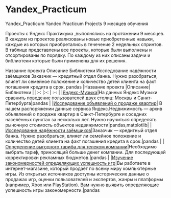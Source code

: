 # Yandex_Practicum
Yandex_Practicum Yandex Practicum Projects 9 месяцев обучения

Проекты с Яндекс Практикума ,выполнялись на протяжении 9 месяцев. В каждом из проектов реализованы новые приобретенные навыки, каждые из которых приобретались в течечение 2 недельных спринтов. В таблице представлены все проекты, которые были выполнены и отсортированы по порядку. По каждому из них  описаны задачи и библиотеки которые были применены для их решения.

Название проекта	Описание	Библиотеки
Исследование надёжности заёмщиков	Заказчик — кредитный отдел банка. Нужно разобраться, влияет ли семейное положение и количество детей клиента на факт погашения кредита в срок.	pandas
|Название проекта |Описание|Библиотеки |
|:-: |:-: | :-: |
|[Яндекс-Музыка](https://github.com/viborku/Yandex_Practicum/blob/main/Музыка%20больших%20городов/Музыка%20больших%20городов%20пф.ipynb)|На данных Яндекс Музыки сравнить поведение пользователей двух столиц: Москвы и Санкт-Петербурга|pandas |
|[Исследование объявлений о продаже квартир](https://github.com/viborku/Yandex_Practicum/blob/main/Исследование%20объявлений%20о%20продаже%20квартир/Исследование%20объявлений%20о%20продаже%20квартир%20пф.ipynb)| В нашем распоряжении данные сервиса Яндекс.Недвижимость — архив объявлений о продаже квартир в Санкт-Петербурге и соседних населённых пунктах за несколько лет. Нужно научиться определять рыночную стоимость объектов недвижимости|pandas,matplotlib|
|[Исследование надёжности заёмщиков](https://github.com/viborku/Yandex_Practicum/blob/main/Исследование%20надежности%20заемщиков/Исследование%20надежности%20заемщиков%20пф.ipynb)|Заказчик — кредитный отдел банка. Нужно разобраться, влияет ли семейное положение и количество детей клиента на факт погашения кредита в срок.|pandas |
|[Определение выгодного тарифа для телеком компании](https://github.com/viborku/Yandex_Practicum/blob/main/Определение%20выгодного%20тарифа%20для%20телеком%20компании/Определение%20перспективного%20тарифа%20для%20телеком%20компании%20пф.ipynb)|Необходимо выбрать тариф, приносящий больше денег компании. Для последующей корректировки рекламных бюджетов.|pandas |
|[Изучение закономерностей определяющих успешность игр](https://github.com/viborku/Yandex_Practicum/blob/main/Изучение%20закономерностей%20определяющих%20успешность%20игр/Выявление%20закономерностей%20определяющих%20успешность%20игр%20пф.ipynb)|Вы работаете в интернет-магазине, который продаёт по всему миру компьютерные игры. Из открытых источников доступны исторические данные о продажах игр, оценки пользователей и экспертов, жанры и платформы (например, Xbox или PlayStation). Вам нужно выявить определяющие успешность игры закономерности.|pandas

